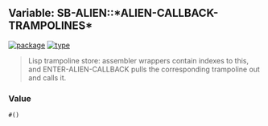 ## Variable: SB-ALIEN::\*ALIEN-CALLBACK-TRAMPOLINES\*
[![package](https://img.shields.io/badge/Package-SB--ALIEN-5f9ea0.svg?style=social&colorA=999999)](../) [![type](https://img.shields.io/badge/Type-Variable-5f9ea0.svg?style=social&colorA=999999)](../#variable) 

> Lisp trampoline store: assembler wrappers contain indexes to this, and
> ENTER-ALIEN-CALLBACK pulls the corresponding trampoline out and calls it.

### Value
```cl
#()
```
